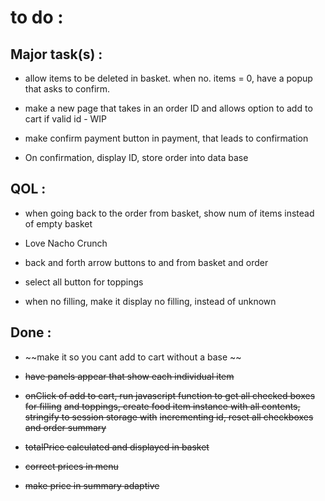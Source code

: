 # to do :

## Major task(s) :

- allow items to be deleted in basket. when no. items = 0, have a popup that asks to confirm.

- make a new page that takes in an order ID and allows option to add to cart if valid id - WIP

- make confirm payment button in payment, that leads to confirmation

- On confirmation, display ID, store order into data base


## QOL :

- when going back to the order from basket, show num of items instead of empty basket

- Love Nacho Crunch

- back and forth arrow buttons to and from basket and order

- select all button for toppings

- when no filling, make it display no filling, instead of unknown

## Done :

- ~~make it so you cant add to cart without a base ~~

- ~~have panels appear that show each individual item~~

- ~~onClick of add to cart, run javascript function to get all checked boxes for filling~~
  ~~and toppings, create food item instance with all contents, stringify to session storage with~~
  ~~incrementing id, reset all checkboxes and order summary~~

- ~~totalPrice calculated and displayed in basket~~

- ~~correct prices in menu~~

- ~~make price in summary adaptive~~
